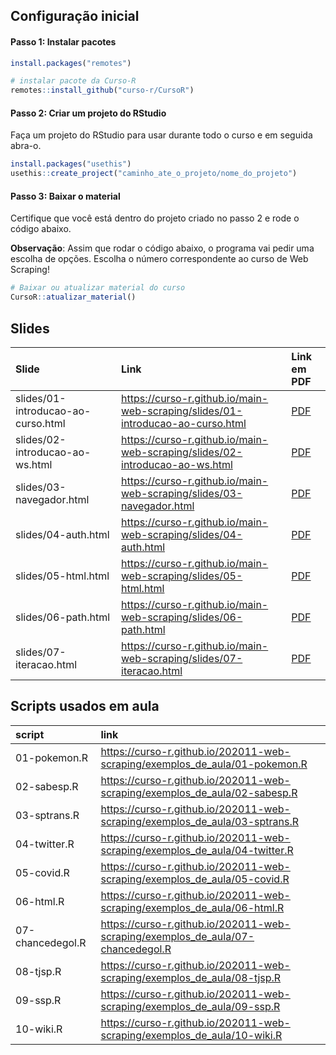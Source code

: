 
<!-- README.md is generated from README.Rmd. Please edit that file -->

## Configuração inicial

#### Passo 1: Instalar pacotes

``` r
install.packages("remotes")

# instalar pacote da Curso-R
remotes::install_github("curso-r/CursoR")
```

#### Passo 2: Criar um projeto do RStudio

Faça um projeto do RStudio para usar durante todo o curso e em seguida
abra-o.

``` r
install.packages("usethis")
usethis::create_project("caminho_ate_o_projeto/nome_do_projeto")
```

#### Passo 3: Baixar o material

Certifique que você está dentro do projeto criado no passo 2 e rode o
código abaixo.

**Observação**: Assim que rodar o código abaixo, o programa vai pedir
uma escolha de opções. Escolha o número correspondente ao curso de Web
Scraping!

``` r
# Baixar ou atualizar material do curso
CursoR::atualizar_material()
```

## Slides

| Slide                              | Link                                                                                                                                                                                    | Link em PDF                                                                                       |
|:-----------------------------------|:----------------------------------------------------------------------------------------------------------------------------------------------------------------------------------------|:--------------------------------------------------------------------------------------------------|
| slides/01-introducao-ao-curso.html | <a href="https://curso-r.github.io/main-web-scraping/slides/01-introducao-ao-curso.html" class="uri">https://curso-r.github.io/main-web-scraping/slides/01-introducao-ao-curso.html</a> | <a href='https://curso-r.github.io/main-web-scraping/slides/01-introducao-ao-curso.pdf'> PDF </a> |
| slides/02-introducao-ao-ws.html    | <a href="https://curso-r.github.io/main-web-scraping/slides/02-introducao-ao-ws.html" class="uri">https://curso-r.github.io/main-web-scraping/slides/02-introducao-ao-ws.html</a>       | <a href='https://curso-r.github.io/main-web-scraping/slides/02-introducao-ao-ws.pdf'> PDF </a>    |
| slides/03-navegador.html           | <a href="https://curso-r.github.io/main-web-scraping/slides/03-navegador.html" class="uri">https://curso-r.github.io/main-web-scraping/slides/03-navegador.html</a>                     | <a href='https://curso-r.github.io/main-web-scraping/slides/03-navegador.pdf'> PDF </a>           |
| slides/04-auth.html                | <a href="https://curso-r.github.io/main-web-scraping/slides/04-auth.html" class="uri">https://curso-r.github.io/main-web-scraping/slides/04-auth.html</a>                               | <a href='https://curso-r.github.io/main-web-scraping/slides/04-auth.pdf'> PDF </a>                |
| slides/05-html.html                | <a href="https://curso-r.github.io/main-web-scraping/slides/05-html.html" class="uri">https://curso-r.github.io/main-web-scraping/slides/05-html.html</a>                               | <a href='https://curso-r.github.io/main-web-scraping/slides/05-html.pdf'> PDF </a>                |
| slides/06-path.html                | <a href="https://curso-r.github.io/main-web-scraping/slides/06-path.html" class="uri">https://curso-r.github.io/main-web-scraping/slides/06-path.html</a>                               | <a href='https://curso-r.github.io/main-web-scraping/slides/06-path.pdf'> PDF </a>                |
| slides/07-iteracao.html            | <a href="https://curso-r.github.io/main-web-scraping/slides/07-iteracao.html" class="uri">https://curso-r.github.io/main-web-scraping/slides/07-iteracao.html</a>                       | <a href='https://curso-r.github.io/main-web-scraping/slides/07-iteracao.pdf'> PDF </a>            |

## Scripts usados em aula

| script           | link                                                                                                                                                                                      |
|:-----------------|:------------------------------------------------------------------------------------------------------------------------------------------------------------------------------------------|
| 01-pokemon.R     | <a href="https://curso-r.github.io/202011-web-scraping/exemplos_de_aula/01-pokemon.R" class="uri">https://curso-r.github.io/202011-web-scraping/exemplos_de_aula/01-pokemon.R</a>         |
| 02-sabesp.R      | <a href="https://curso-r.github.io/202011-web-scraping/exemplos_de_aula/02-sabesp.R" class="uri">https://curso-r.github.io/202011-web-scraping/exemplos_de_aula/02-sabesp.R</a>           |
| 03-sptrans.R     | <a href="https://curso-r.github.io/202011-web-scraping/exemplos_de_aula/03-sptrans.R" class="uri">https://curso-r.github.io/202011-web-scraping/exemplos_de_aula/03-sptrans.R</a>         |
| 04-twitter.R     | <a href="https://curso-r.github.io/202011-web-scraping/exemplos_de_aula/04-twitter.R" class="uri">https://curso-r.github.io/202011-web-scraping/exemplos_de_aula/04-twitter.R</a>         |
| 05-covid.R       | <a href="https://curso-r.github.io/202011-web-scraping/exemplos_de_aula/05-covid.R" class="uri">https://curso-r.github.io/202011-web-scraping/exemplos_de_aula/05-covid.R</a>             |
| 06-html.R        | <a href="https://curso-r.github.io/202011-web-scraping/exemplos_de_aula/06-html.R" class="uri">https://curso-r.github.io/202011-web-scraping/exemplos_de_aula/06-html.R</a>               |
| 07-chancedegol.R | <a href="https://curso-r.github.io/202011-web-scraping/exemplos_de_aula/07-chancedegol.R" class="uri">https://curso-r.github.io/202011-web-scraping/exemplos_de_aula/07-chancedegol.R</a> |
| 08-tjsp.R        | <a href="https://curso-r.github.io/202011-web-scraping/exemplos_de_aula/08-tjsp.R" class="uri">https://curso-r.github.io/202011-web-scraping/exemplos_de_aula/08-tjsp.R</a>               |
| 09-ssp.R         | <a href="https://curso-r.github.io/202011-web-scraping/exemplos_de_aula/09-ssp.R" class="uri">https://curso-r.github.io/202011-web-scraping/exemplos_de_aula/09-ssp.R</a>                 |
| 10-wiki.R        | <a href="https://curso-r.github.io/202011-web-scraping/exemplos_de_aula/10-wiki.R" class="uri">https://curso-r.github.io/202011-web-scraping/exemplos_de_aula/10-wiki.R</a>               |
